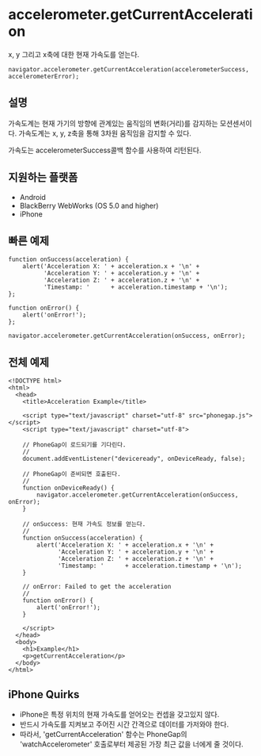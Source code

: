 accelerometer.getCurrentAcceleration
====================================

x, y 그리고 x축에 대한 현재 가속도를 얻는다.

    navigator.accelerometer.getCurrentAcceleration(accelerometerSuccess, accelerometerError);

설명
-----------

가속도계는 현재 가기의 방향에 관계있는 움직임의 변화(거리)를 감지하는 모션센서이다. 가속도계는 x, y, z축을 통해 3차원 움직임을 감지할 수 있다.

가속도는 accelerometerSuccess콜백 함수를 사용하여 리턴된다.

지원하는 플랫폼
-------------------

- Android
- BlackBerry WebWorks (OS 5.0 and higher)
- iPhone

빠른 예제
-------------

    function onSuccess(acceleration) {
        alert('Acceleration X: ' + acceleration.x + '\n' +
              'Acceleration Y: ' + acceleration.y + '\n' +
              'Acceleration Z: ' + acceleration.z + '\n' +
              'Timestamp: '      + acceleration.timestamp + '\n');
    };

    function onError() {
        alert('onError!');
    };

    navigator.accelerometer.getCurrentAcceleration(onSuccess, onError);

전체 예제
------------

    <!DOCTYPE html>
    <html>
      <head>
        <title>Acceleration Example</title>

        <script type="text/javascript" charset="utf-8" src="phonegap.js"></script>
        <script type="text/javascript" charset="utf-8">

        // PhoneGap이 로드되기를 기다린다.
        //
        document.addEventListener("deviceready", onDeviceReady, false);

        // PhoneGap이 준비되면 호출된다.
        //
        function onDeviceReady() {
            navigator.accelerometer.getCurrentAcceleration(onSuccess, onError);
        }
    
        // onSuccess: 현재 가속도 정보를 얻는다.
        //
        function onSuccess(acceleration) {
            alert('Acceleration X: ' + acceleration.x + '\n' +
                  'Acceleration Y: ' + acceleration.y + '\n' +
                  'Acceleration Z: ' + acceleration.z + '\n' +
                  'Timestamp: '      + acceleration.timestamp + '\n');
        }
    
        // onError: Failed to get the acceleration
        //
        function onError() {
            alert('onError!');
        }

        </script>
      </head>
      <body>
        <h1>Example</h1>
        <p>getCurrentAcceleration</p>
      </body>
    </html>
    
iPhone Quirks
-------------

- iPhone은 특정 위치의 현재 가속도를 얻어오는 컨셉을 갖고있지 않다.
- 반드시 가속도를 지켜보고 주어진 시간 간격으로 데이터를 가저와야 한다.
- 따라서, 'getCurrentAcceleration' 함수는 PhoneGap의 'watchAccelerometer' 호출로부터 제공된 가장 최근 값을 너에게 줄 것이다.
